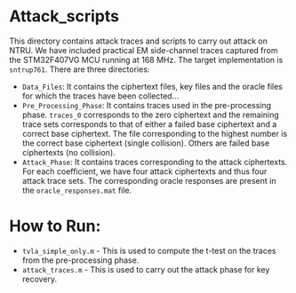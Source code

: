 # Attack_scripts

This directory contains attack traces and scripts to carry out attack on NTRU. We have included practical EM side-channel traces captured from the STM32F407VG MCU running at 168 MHz. The target implementation is `sntrup761`. There are three directories:

* `Data_Files`: It contains the ciphertext files, key files and the oracle files for which the traces have been collected...
* `Pre_Processing_Phase`: It contains traces used in the pre-processing phase. `traces_0` corresponds to the zero ciphertext and the remaining trace sets corresponds to that of either a failed base ciphertext and a correct base ciphertext. The file corresponding to the highest number is the correct base ciphertext (single collision). Others are failed base ciphertexts (no collision).
* `Attack_Phase`: It contains traces corresponding to the attack ciphertexts. For each coefficient, we have four attack ciphertexts and thus four attack trace sets. The corresponding oracle responses are present in the `oracle_responses.mat` file.

# How to Run:

* `tvla_simple_only.m` - This is used to compute the t-test on the traces from the pre-processing phase.
* `attack_traces.m` - This is used to carry out the attack phase for key recovery.
